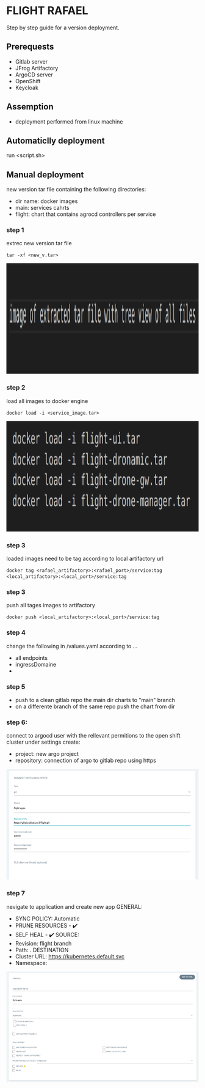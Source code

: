 # FLIGHT RAFAEL

Step by step guide for a version deployment.

## Prerequests

* Gitlab server
* JFrog Artifactory
* ArgoCD server 
* OpenShift
* Keycloak

## Assemption

* deployment performed from linux machine

## Automaticlly deployment
run <script.sh>

## Manual deployment

new version tar file  containing the following directories:
* dir name: docker images
* main: services cahrts 
* flight: chart that contains agrocd controllers per service 

### step 1

extrec new version tar file

```
tar -xf <new_v.tar>
```
<p>
<img src="https://github.com/doronamsalem/docs/blob/main/png/tar_example.png" alt="Extracted file example"
  width="686" height="289">
</p>
   
### step 2 

load all images to docker engine

```
docker load -i <service_image.tar>
```
<p>
<img src="https://github.com/doronamsalem/docs/blob/main/png/docker_load.png" alt="docker load for all images together"
  width="686" height="289">
</p>

### step 3

loaded images need to be tag according to local artifactory url

```
docker tag <rafael_artifactory>:<rafael_port>/service:tag  <local_artifactory>:<local_port>/service:tag
```

### step 3

push all tages images to artifactory

```
docker push <local_artifactory>:<local_port>/service:tag
```

### step 4

change the following in <flight>/values.yaml according to ...
* all endpoints
* ingressDomaine
* 

### step 5

* push to a clean gitlab repo the main dir charts to "main" branch
* on a differente branch of the same repo push the chart from <flight> dir 

### step 6:

connect to argocd user with the rellevant permitions to the open shift cluster
under settings create:

* project: new argo project 
* repository: connection of argo to gitlab repo using https

<p align="center">
<img src="https://github.com/doronamsalem/docs/blob/main/png/argo-repository.png" alt="argo repository"
  width="686" height="289">
</p>

### step 7

nevigate to application and create new app
 GENERAL:
  * SYNC POLICY: Automatic
  * PRUNE RESOURCES - :heavy_check_mark:
  * SELF HEAL - :heavy_check_mark:
 SOURCE:
  * Revision: flight branch
  * Path: .
 DESTINATION
  * Cluster URL: https://kubernetes.default.svc
  * Namespace: 

<p>
<img src="https://github.com/doronamsalem/docs/blob/main/png/app_of_apps.png" alt="app of apps"
  width="686" height="289">
</p>
